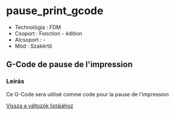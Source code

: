 # pause\_print\_gcode

* Technológia : FDM
* Csoport : Fonction - édition
* Alcsoport : -
* Mód : Szakértő

## G-Code de pause de l'impression

### Leírás

Ce G-Code sera utilisé comme code pour la pause de l'impression

[Vissza a változók listájához](variable_list.md)

